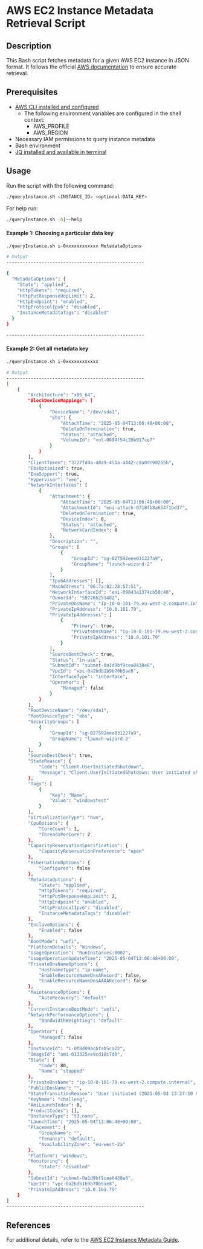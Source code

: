 # AWS EC2 Instance Metadata Retrieval Script

## Description
This Bash script fetches metadata for a given AWS EC2 instance in JSON format. It follows the official [AWS documentation](https://docs.aws.amazon.com/AWSEC2/latest/UserGuide/instancedata-data-retrieval.html#query-IMDS-existing-instances) to ensure accurate retrieval.

## Prerequisites
- [AWS CLI installed and configured](https://docs.aws.amazon.com/cli/latest/userguide/getting-started-install.html)
  - The following environment variables are configured in the shell context:
    - AWS_PROFILE
    - AWS_REGION
- Necessary IAM permissions to query instance metadata  
- Bash environment
- [JQ installed and available in terminal](https://jqlang.org/download/)

## Usage
Run the script with the following command:

```bash
./queryInstance.sh <INSTANCE_ID> <optional:DATA_KEY>
```
For help run:
```bash
./queryInstance.sh -h|--help
```

#### Example 1: Choosing a particular data key
```bash
./queryInstance.sh i-0xxxxxxxxxxxx MetadataOptions

# Output
---------------------------------------------------

{
  "MetadataOptions": {
    "State": "applied",
    "HttpTokens": "required",
    "HttpPutResponseHopLimit": 2,
    "HttpEndpoint": "enabled",
    "HttpProtocolIpv6": "disabled",
    "InstanceMetadataTags": "disabled"
  }
}

---------------------------------------------------
```

#### Example 2: Get all metadata key
```bash
./queryInstance.sh i-0xxxxxxxxxxxx

# Output
---------------------------------------------------
[
    {
        "Architecture": "x86_64",
        "BlockDeviceMappings": [
            {
                "DeviceName": "/dev/sda1",
                "Ebs": {
                    "AttachTime": "2025-05-04T13:06:48+00:00",
                    "DeleteOnTermination": true,
                    "Status": "attached",
                    "VolumeId": "vol-0094f54c39b917ce7"
                }
            }
        ],
        "ClientToken": "3727fd4a-48a9-451a-a442-cda0dc9d255b",
        "EbsOptimized": true,
        "EnaSupport": true,
        "Hypervisor": "xen",
        "NetworkInterfaces": [
            {
                "Attachment": {
                    "AttachTime": "2025-05-04T13:06:48+00:00",
                    "AttachmentId": "eni-attach-0718fb8a654f1bd37",
                    "DeleteOnTermination": true,
                    "DeviceIndex": 0,
                    "Status": "attached",
                    "NetworkCardIndex": 0
                },
                "Description": "",
                "Groups": [
                    {
                        "GroupId": "sg-027592eee031227a9",
                        "GroupName": "launch-wizard-2"
                    }
                ],
                "Ipv6Addresses": [],
                "MacAddress": "06:7a:82:28:57:51",
                "NetworkInterfaceId": "eni-09843a1374cb58c48",
                "OwnerId": "507266251482",
                "PrivateDnsName": "ip-10-0-101-79.eu-west-2.compute.internal",
                "PrivateIpAddress": "10.0.101.79",
                "PrivateIpAddresses": [
                    {
                        "Primary": true,
                        "PrivateDnsName": "ip-10-0-101-79.eu-west-2.compute.internal",
                        "PrivateIpAddress": "10.0.101.79"
                    }
                ],
                "SourceDestCheck": true,
                "Status": "in-use",
                "SubnetId": "subnet-0a1d9bf9cea0438e8",
                "VpcId": "vpc-0a2bdb1b9b70b5ae8",
                "InterfaceType": "interface",
                "Operator": {
                    "Managed": false
                }
            }
        ],
        "RootDeviceName": "/dev/sda1",
        "RootDeviceType": "ebs",
        "SecurityGroups": [
            {
                "GroupId": "sg-027592eee031227a9",
                "GroupName": "launch-wizard-2"
            }
        ],
        "SourceDestCheck": true,
        "StateReason": {
            "Code": "Client.UserInitiatedShutdown",
            "Message": "Client.UserInitiatedShutdown: User initiated shutdown"
        },
        "Tags": [
            {
                "Key": "Name",
                "Value": "windowstest"
            }
        ],
        "VirtualizationType": "hvm",
        "CpuOptions": {
            "CoreCount": 1,
            "ThreadsPerCore": 2
        },
        "CapacityReservationSpecification": {
            "CapacityReservationPreference": "open"
        },
        "HibernationOptions": {
            "Configured": false
        },
        "MetadataOptions": {
            "State": "applied",
            "HttpTokens": "required",
            "HttpPutResponseHopLimit": 2,
            "HttpEndpoint": "enabled",
            "HttpProtocolIpv6": "disabled",
            "InstanceMetadataTags": "disabled"
        },
        "EnclaveOptions": {
            "Enabled": false
        },
        "BootMode": "uefi",
        "PlatformDetails": "Windows",
        "UsageOperation": "RunInstances:0002",
        "UsageOperationUpdateTime": "2025-05-04T13:06:48+00:00",
        "PrivateDnsNameOptions": {
            "HostnameType": "ip-name",
            "EnableResourceNameDnsARecord": false,
            "EnableResourceNameDnsAAAARecord": false
        },
        "MaintenanceOptions": {
            "AutoRecovery": "default"
        },
        "CurrentInstanceBootMode": "uefi",
        "NetworkPerformanceOptions": {
            "BandwidthWeighting": "default"
        },
        "Operator": {
            "Managed": false
        },
        "InstanceId": "i-0f8d09acbfab5ca22",
        "ImageId": "ami-033325ee9cd18c7d8",
        "State": {
            "Code": 80,
            "Name": "stopped"
        },
        "PrivateDnsName": "ip-10-0-101-79.eu-west-2.compute.internal",
        "PublicDnsName": "",
        "StateTransitionReason": "User initiated (2025-05-04 13:27:10 GMT)",
        "KeyName": "challeng",
        "AmiLaunchIndex": 0,
        "ProductCodes": [],
        "InstanceType": "t3.nano",
        "LaunchTime": "2025-05-04T13:06:48+00:00",
        "Placement": {
            "GroupName": "",
            "Tenancy": "default",
            "AvailabilityZone": "eu-west-2a"
        },
        "Platform": "windows",
        "Monitoring": {
            "State": "disabled"
        },
        "SubnetId": "subnet-0a1d9bf9cea0438e8",
        "VpcId": "vpc-0a2bdb1b9b70b5ae8",
        "PrivateIpAddress": "10.0.101.79"
    }
]
---------------------------------------------------

```

## References
For additional details, refer to the [AWS EC2 Instance Metadata Guide](https://docs.aws.amazon.com/AWSEC2/latest/UserGuide/instancedata-data-retrieval.html).